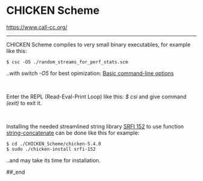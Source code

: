 # CHICKEN Scheme

https://www.call-cc.org/

---

CHICKEN Scheme compiles to very small binary executables, for example like this:

```
$ csc -O5 ./random_streams_for_perf_stats.scm
```

..with switch _-O5_ for best opimization: [Basic command-line options](https://wiki.call-cc.org/man/5/Using%20the%20compiler#basic-command-line-options)

<br/>

Enter the REPL (Read-Eval-Print Loop) like this: _$ csi_ and give command _(exit)_ to exit it.

<br/>

Installing the needed streamlined string library [SRFI 152](https://api.call-cc.org/5/doc/srfi-152) to use function [string-concatenate](https://api.call-cc.org/5/doc/srfi-152#def:string-concatenate) can be done like this for example:

```
$ cd ./CHICKEN_Scheme/chicken-5.4.0
$ sudo ./chicken-install srfi-152
```

..and may take its time for installation.

##_end
